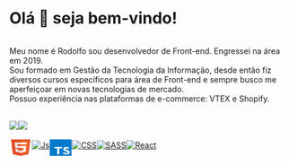 <div style="display:flex; flex-direction:column;">
    <h1>Olá 👋 seja bem-vindo!</h1>
    <p>
        Meu nome é Rodolfo sou desenvolvedor de Front-end. Engressei na área em 2019.<br/>
        Sou formado em Gestão da Tecnologia da Informação, desde então fiz diversos cursos específicos para área de Front-end e sempre busco me aperfeiçoar em novas tecnologias de mercado.<br/>
        Possuo experiência nas plataformas de e-commerce: VTEX e Shopify.
    </p>
    <br />
    <div>
        <div>
            <a href="https://github.com/Rodolfo-87" style="display:flex;align-items: flex-start;justify-content:flex-start;">
                <!-- <img  src="https://github-readme-stats.vercel.app/api?username=Rodolfo-87&show_icons=true&theme=dracula&include_all_commits=true&count_private=true&" /> -->
                <img  src="https://github-readme-stats.vercel.app/api?username=Rodolfo-87&show_icons=true&theme=dracula&include_all_commits=true" />
                <img  src="https://github-readme-stats.vercel.app/api/top-langs/?username=Rodolfo-87&theme=dark&layout=donut&include_all_commits=true" />
            </a>
        </div>
        <div>        
            <br>
            <div style="display: flex;">
                <a title="HTML" target="_blank" rel="noopener noreferrer nofollow" href="https://raw.githubusercontent.com/devicons/devicon/master/icons/html5/html5-original.svg">
                    <img align="center" alt="HTML" height="30" width="40" src="https://raw.githubusercontent.com/devicons/devicon/master/icons/html5/html5-original.svg" />
                </a>
                <a title="JavaScript" target="_blank" rel="noopener noreferrer nofollow" href="https://cdn.jsdelivr.net/gh/devicons/devicon/icons/javascript/javascript-original.svg">
                    <img img align="center" alt="Js" height="30" width="40" src="https://cdn.jsdelivr.net/gh/devicons/devicon/icons/javascript/javascript-original.svg" />
                </a>        
                <a title="Redux" target="_blank" rel="noopener noreferrer nofollow" href="https://raw.githubusercontent.com/devicons/devicon/master/icons/typescript/typescript-plain.svg">
                    <img align="center" alt="TypeScript" height="30" width="40" src="https://raw.githubusercontent.com/devicons/devicon/master/icons/typescript/typescript-plain.svg" />     
                </a>
                <a title="CSS" target="_blank" rel="noopener noreferrer nofollow" href="https://cdn.jsdelivr.net/gh/devicons/devicon/icons/css3/css3-original.svg">
                    <img align="center" alt="CSS" height="30" width="40" src="https://cdn.jsdelivr.net/gh/devicons/devicon/icons/css3/css3-original.svg" />         
                </a>
                <a title="SASS" target="_blank" rel="noopener noreferrer nofollow" href="https://cdn.jsdelivr.net/gh/devicons/devicon/icons/css3/css3-original.svg">
                    <img align="center" alt="SASS" height="30" width="40" src="https://cdn.jsdelivr.net/gh/devicons/devicon/icons/sass/sass-original.svg" /> 
                </a>                  
                <a title="React" target="_blank" rel="noopener noreferrer nofollow" href="https://cdn.jsdelivr.net/gh/devicons/devicon/icons/react/react-original.svg">                
                    <img align="center" alt="React" height="30" width="40" src="https://cdn.jsdelivr.net/gh/devicons/devicon/icons/react/react-original.svg" />          
                </a>
            </div>
        </div>
    </div>
</div>
 
